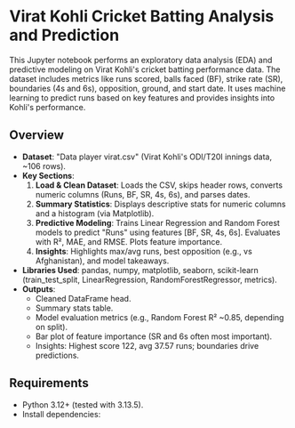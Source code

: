 # Virat Kohli Cricket Batting Analysis and Prediction

This Jupyter notebook performs an exploratory data analysis (EDA) and predictive modeling on Virat Kohli's cricket batting performance data. The dataset includes metrics like runs scored, balls faced (BF), strike rate (SR), boundaries (4s and 6s), opposition, ground, and start date. It uses machine learning to predict runs based on key features and provides insights into Kohli's performance.

## Overview
- **Dataset**: "Data player virat.csv" (Virat Kohli's ODI/T20I innings data, ~106 rows).
- **Key Sections**:
  1. **Load & Clean Dataset**: Loads the CSV, skips header rows, converts numeric columns (Runs, BF, SR, 4s, 6s), and parses dates.
  2. **Summary Statistics**: Displays descriptive stats for numeric columns and a histogram (via Matplotlib).
  3. **Predictive Modeling**: Trains Linear Regression and Random Forest models to predict "Runs" using features [BF, SR, 4s, 6s]. Evaluates with R², MAE, and RMSE. Plots feature importance.
  4. **Insights**: Highlights max/avg runs, best opposition (e.g., vs Afghanistan), and model takeaways.
- **Libraries Used**: pandas, numpy, matplotlib, seaborn, scikit-learn (train_test_split, LinearRegression, RandomForestRegressor, metrics).
- **Outputs**:
  - Cleaned DataFrame head.
  - Summary stats table.
  - Model evaluation metrics (e.g., Random Forest R² ~0.85, depending on split).
  - Bar plot of feature importance (SR and 6s often most important).
  - Insights: Highest score 122, avg 37.57 runs; boundaries drive predictions.

## Requirements
- Python 3.12+ (tested with 3.13.5).
- Install dependencies:


```python

```
